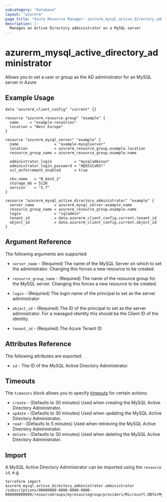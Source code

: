 ```yaml
---
subcategory: "Database"
layout: "azurerm"
page_title: "Azure Resource Manager: azurerm_mysql_active_directory_administrator"
description: |-
  Manages an Active Directory administrator on a MySQL server
---
```


# azurerm_mysql_active_directory_administrator

Allows you to set a user or group as the AD administrator for an MySQL server in Azure

## Example Usage

```hcl
data "azurerm_client_config" "current" {}

resource "azurerm_resource_group" "example" {
  name     = "example-resources"
  location = "West Europe"
}

resource "azurerm_mysql_server" "example" {
  name                = "example-mysqlserver"
  location            = azurerm_resource_group.example.location
  resource_group_name = azurerm_resource_group.example.name

  administrator_login          = "mysqladminun"
  administrator_login_password = "H@Sh1CoR3!"
  ssl_enforcement_enabled      = true

  sku_name   = "B_Gen5_2"
  storage_mb = 5120
  version    = "5.7"
}

resource "azurerm_mysql_active_directory_administrator" "example" {
  server_name         = azurerm_mysql_server.example.name
  resource_group_name = azurerm_resource_group.example.name
  login               = "sqladmin"
  tenant_id           = data.azurerm_client_config.current.tenant_id
  object_id           = data.azurerm_client_config.current.object_id
}
```

## Argument Reference

The following arguments are supported:

* `server_name` - (Required) The name of the MySQL Server on which to set the administrator. Changing this forces a new resource to be created.

* `resource_group_name` - (Required) The name of the resource group for the MySQL server. Changing this forces a new resource to be created.

* `login` - (Required) The login name of the principal to set as the server administrator

* `object_id` - (Required) The ID of the principal to set as the server administrator. For a managed identity this should be the Client ID of the identity.

* `tenant_id` - (Required) The Azure Tenant ID

## Attributes Reference

The following attributes are exported:

* `id` - The ID of the MySQL Active Directory Administrator.

## Timeouts

The `timeouts` block allows you to specify [timeouts](https://www.terraform.io/docs/configuration/resources.html#timeouts) for certain actions:

* `create` - (Defaults to 30 minutes) Used when creating the MySQL Active Directory Administrator.
* `update` - (Defaults to 30 minutes) Used when updating the MySQL Active Directory Administrator.
* `read` - (Defaults to 5 minutes) Used when retrieving the MySQL Active Directory Administrator.
* `delete` - (Defaults to 30 minutes) Used when deleting the MySQL Active Directory Administrator.

## Import

A MySQL Active Directory Administrator can be imported using the `resource id`, e.g.

```shell
terraform import azurerm_mysql_active_directory_administrator.administrator /subscriptions/00000000-0000-0000-0000-000000000000/resourceGroups/myresourcegroup/providers/Microsoft.DBforMySQL/servers/myserver/administrators/activeDirectory
```
